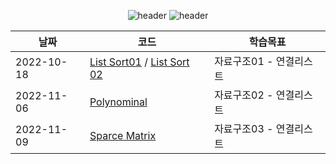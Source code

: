 

<div align="center">
  
![header](https://capsule-render.vercel.app/api?type=waving&height=250&color=89a5ea&text=DataStructure&fontColor=ebf3f5)
![header](https://capsule-render.vercel.app/api?type=rect&height=50&color=f5f5dc&text=2022학년도2학기&fontColor=929292&fontSize=20)
  
|날짜|코드|학습목표|
|------|---|----|
|2022-10-18|[List Sort01](https://github.com/swimmin99/Data_Structure/blob/main/list1.c) / [List Sort 02](https://github.com/swimmin99/Data_Structure/blob/main/list2.c)|자료구조01 - 연결리스트|
|2022-11-06|[Polynominal](https://github.com/swimmin99/Data_Structure/blob/main/Polynominal.c)|자료구조02 - 연결리스트|
|2022-11-09|[Sparce Matrix](https://github.com/swimmin99/Data_Structure/blob/main/SparceMatrix.c)|자료구조03 - 연결리스트|
  
</div>
